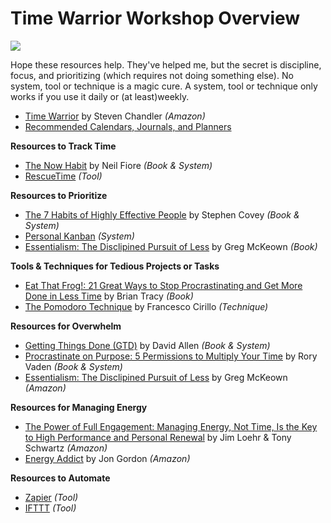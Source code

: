 # Time Warrior Workshop Overview

<a href="https://www.amazon.com/Time-Warrior-procrastination-people-pleasing-over-commitment-ebook/dp/B004NSV2T8/" target="_blank"><img src="http://teaching.polishedsolid.com/time-warrior/time-warrior.jpeg"></a>

Hope these resources help. They've helped me, but the secret is discipline, focus, and prioritizing (which requires not doing something else). No system, tool or technique is a magic cure. A system, tool or technique only works if you use it daily or (at least)weekly.

* [Time Warrior](https://www.amazon.com/Time-Warrior-procrastination-people-pleasing-over-commitment-ebook/dp/B004NSV2T8/) by Steven Chandler *(Amazon)*
* [Recommended Calendars, Journals, and Planners](cals_journals_and_planners.md)

**Resources to Track Time**

* [The Now Habit](now.md) by Neil Fiore *(Book &amp; System)*
* [RescueTime](http://rescuetime.com) *(Tool)* 

**Resources to Prioritize**

* [The 7 Habits of Highly Effective People](habits.md) by Stephen Covey *(Book &amp; System)*
* [Personal Kanban](kanban.md) *(System)* 
* [Essentialism: The Disclipined Pursuit of Less](https://www.amazon.com/Essentialism-Disciplined-Pursuit-Greg-McKeown-ebook/dp/B00G1J1D28/) by Greg McKeown *(Book)*

**Tools &amp; Techniques for Tedious Projects or Tasks**

* [Eat That Frog!: 21 Great Ways to Stop Procrastinating and Get More Done in Less Time](frog.md) by Brian Tracy *(Book)*
* [The Pomodoro Technique](pomodoro.md) by Francesco Cirillo *(Technique)*

**Resources for Overwhelm**

* [Getting Things Done (GTD)](GTD.md) by David Allen *(Book &amp; System)*
* [Procrastinate on Purpose: 5 Permissions to Multiply Your Time](procrastinate.md) by Rory Vaden *(Book &amp; System)*
* [Essentialism: The Disclipined Pursuit of Less](https://www.amazon.com/Essentialism-Disciplined-Pursuit-Greg-McKeown-ebook/dp/B00G1J1D28) by Greg McKeown *(Amazon)*

**Resources for Managing Energy**

* [The Power of Full Engagement: Managing Energy, Not Time, Is the Key to High Performance and Personal Renewal](http://www.amazon.com/The-Power-Full-Engagement-Performance/dp/0743226755/ref=sr_1_5?ie=UTF8&qid=1358355636&sr=8-5&keywords=tony+schwartz) by Jim Loehr & Tony Schwartz *(Amazon)*
* [Energy Addict](https://www.amazon.com/Energy-Addict-Physical-Spiritual-Energize-ebook/dp/B01GOH70N2) by Jon Gordon *(Amazon)*

**Resources to Automate**

* [Zapier](http://zapier.com) *(Tool)*
* [IFTTT](https://ifttt.com/) *(Tool)*
